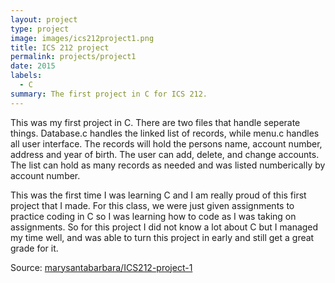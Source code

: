 ```yaml
---
layout: project
type: project
image: images/ics212project1.png
title: ICS 212 project
permalink: projects/project1
date: 2015
labels:
  - C
summary: The first project in C for ICS 212.
---
```

This was my first project in C. There are two files that handle seperate things. Database.c handles the linked list of records, while menu.c handles all user interface. The records will hold the persons name, account number, address and year of birth. The user can add, delete, and change accounts. The list can hold as many records as needed and was listed numberically by account number.  

This was the first time I was learning C and I am really proud of this first project that I made. For this class, we were just given assignments to practice coding in C so I was learning how to code as I was taking on assignments. So for this project I did not know a lot about C but I managed my time well, and was able to turn this project in early and still get a great grade for it. 

Source: <a href="https://github.com/marysantabarbara/ICS212-project-1"><i class="large github icon "></i>marysantabarbara/ICS212-project-1</a>
